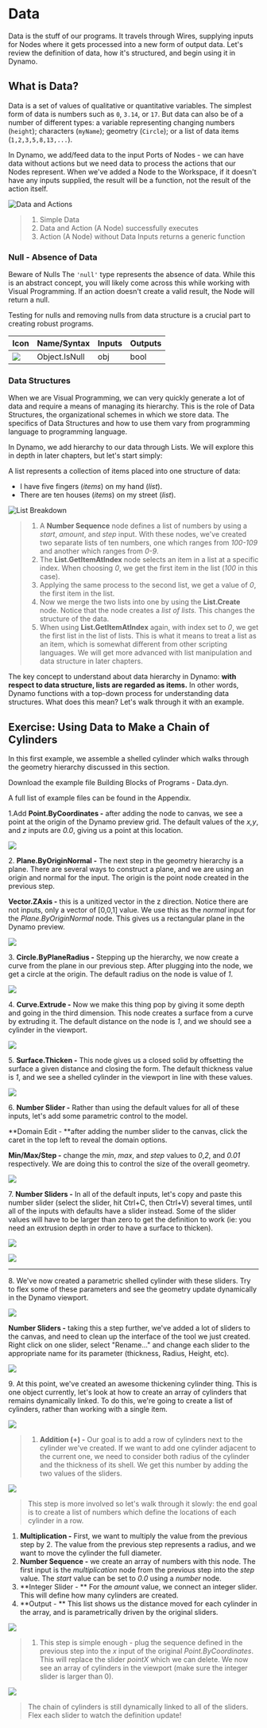 # Data

Data is the stuff of our programs. It travels through Wires, supplying inputs for Nodes where it gets processed into a new form of output data. Let's review the definition of data, how it's structured, and begin using it in Dynamo.

## What is Data?&#x20;

Data is a set of values of qualitative or quantitative variables. The simplest form of data is numbers such as `0`, `3.14`, or `17`. But data can also be of a number of different types: a variable representing changing numbers (`height`); characters (`myName`); geometry (`Circle`); or a list of data items (`1,2,3,5,8,13,...`).&#x20;

In Dynamo, we add/feed data to the input Ports of Nodes - we can have data without actions but we need data to process the actions that our Nodes represent. When we've added a Node to the Workspace, if it doesn't have any inputs supplied, the result will be a function, not the result of the action itself.

![Data and Actions](<../../.gitbook/assets/data - what is data.jpg>)

> 1. Simple Data
> 2. Data and Action (A Node) successfully executes
> 3. Action (A Node) without Data Inputs returns a generic function

### Null - Absence of Data

Beware of Nulls The `'null'` type represents the absence of data. While this is an abstract concept, you will likely come across this while working with Visual Programming. If an action doesn't create a valid result, the Node will return a null.&#x20;

Testing for nulls and removing nulls from data structure is a crucial part to creating robust programs.

| Icon                                                  | Name/Syntax   | Inputs | Outputs |
| ----------------------------------------------------- | ------------- | ------ | ------- |
| ![](<../../.gitbook/assets/data - object IsNull.jpg>) | Object.IsNull | obj    | bool    |

### Data Structures&#x20;

When we are Visual Programming, we can very quickly generate a lot of data and require a means of managing its hierarchy. This is the role of Data Structures, the organizational schemes in which we store data. The specifics of Data Structures and how to use them vary from programming language to programming language.&#x20;

In Dynamo, we add hierarchy to our data through Lists. We will explore this in depth in later chapters, but let's start simply:

A list represents a collection of items placed into one structure of data:

* I have five fingers (_items_) on my hand (_list_).
* There are ten houses (_items_) on my street (_list_).

![List Breakdown](<../../.gitbook/assets/data - data structures.jpg>)

> 1. A **Number Sequence** node defines a list of numbers by using a _start_, _amount_, and _step_ input. With these nodes, we've created two separate lists of ten numbers, one which ranges from _100-109_ and another which ranges from _0-9_.
> 2. The **List.GetItemAtIndex** node selects an item in a list at a specific index. When choosing _0_, we get the first item in the list (_100_ in this case).
> 3. Applying the same process to the second list, we get a value of _0_, the first item in the list.
> 4. Now we merge the two lists into one by using the **List.Create** node. Notice that the node creates a _list of lists._ This changes the structure of the data.
> 5. When using **List.GetItemAtIndex** again, with index set to _0_, we get the first list in the list of lists. This is what it means to treat a list as an item, which is somewhat different from other scripting languages. We will get more advanced with list manipulation and data structure in later chapters.

The key concept to understand about data hierarchy in Dynamo: **with respect to data structure, lists are regarded as items.** In other words, Dynamo functions with a top-down process for understanding data structures. What does this mean? Let's walk through it with an example.

## Exercise: Using Data to Make a Chain of Cylinders

In this first example, we assemble a shelled cylinder which walks through the geometry hierarchy discussed in this section.

Download the example file Building Blocks of Programs - Data.dyn.&#x20;

A full list of example files can be found in the Appendix.

1.Add **Point.ByCoordinates -** after adding the node to canvas, we see a point at the origin of the Dynamo preview grid. The default values of the _x,y_, and _z_ inputs are _0.0_, giving us a point at this location.

![](<../../.gitbook/assets/data - exercise step 1.jpg>)

2\. **Plane.ByOriginNormal -** The next step in the geometry hierarchy is a plane. There are several ways to construct a plane, and we are using an origin and normal for the input. The origin is the point node created in the previous step.&#x20;

**Vector.ZAxis -** this is a unitized vector in the z direction. Notice there are not inputs, only a vector of \[0,0,1] value. We use this as the _normal_ input for the _Plane.ByOriginNormal_ node. This gives us a rectangular plane in the Dynamo preview.

![](<../../.gitbook/assets/data - exercise step 2.jpg>)

3\. **Circle.ByPlaneRadius -** Stepping up the hierarchy, we now create a curve from the plane in our previous step. After plugging into the node, we get a circle at the origin. The default radius on the node is value of _1_.

![](<../../.gitbook/assets/data - exercise step 3.jpg>)

4\. **Curve.Extrude -** Now we make this thing pop by giving it some depth and going in the third dimension. This node creates a surface from a curve by extruding it. The default distance on the node is _1_, and we should see a cylinder in the viewport.

![](<../../.gitbook/assets/data - exercise step 4.jpg>)

5\. **Surface.Thicken -** This node gives us a closed solid by offsetting the surface a given distance and closing the form. The default thickness value is _1_, and we see a shelled cylinder in the viewport in line with these values.

![](<../../.gitbook/assets/data - exercise step 5.jpg>)

6\. **Number Slider -** Rather than using the default values for all of these inputs, let's add some parametric control to the model.

\*\*Domain Edit - \*\*after adding the number slider to the canvas, click the caret in the top left to reveal the domain options.

**Min/Max/Step -** change the _min_, _max_, and _step_ values to _0_,_2_, and _0.01_ respectively. We are doing this to control the size of the overall geometry.

![](<../../.gitbook/assets/data - exercise step 6.gif>)

7\. **Number Sliders -** In all of the default inputs, let's copy and paste this number slider (select the slider, hit Ctrl+C, then Ctrl+V) several times, until all of the inputs with defaults have a slider instead. Some of the slider values will have to be larger than zero to get the definition to work (ie: you need an extrusion depth in order to have a surface to thicken).

![](<../../.gitbook/assets/data - exercise step 7a.gif>)

![](<../../.gitbook/assets/data - exercise step 7b.gif>)

****

8\. We've now created a parametric shelled cylinder with these sliders. Try to flex some of these parameters and see the geometry update dynamically in the Dynamo viewport.

![](<../../.gitbook/assets/data - exercise step 8a.gif>)

**Number Sliders -** taking this a step further, we've added a lot of sliders to the canvas, and need to clean up the interface of the tool we just created. Right click on one slider, select "Rename..." and change each slider to the appropriate name for its parameter (thickness, Radius, Height, etc).

![](<../../.gitbook/assets/data - exercise step 8b step.jpg>)



9\. At this point, we've created an awesome thickening cylinder thing. This is one object currently, let's look at how to create an array of cylinders that remains dynamically linked. To do this, we're going to create a list of cylinders, rather than working with a single item.

![](../../.gitbook/assets/9.png)

> 1. **Addition (+) -** Our goal is to add a row of cylinders next to the cylinder we've created. If we want to add one cylinder adjacent to the current one, we need to consider both radius of the cylinder and the thickness of its shell. We get this number by adding the two values of the sliders.

![](<../../.gitbook/assets/10 (1).png>)

> This step is more involved so let's walk through it slowly: the end goal is to create a list of numbers which define the locations of each cylinder in a row.

1. **Multiplication -** First, we want to multiply the value from the previous step by 2. The value from the previous step represents a radius, and we want to move the cylinder the full diameter.
2. **Number Sequence -** we create an array of numbers with this node. The first input is the _multiplication_ node from the previous step into the _step_ value. The _start_ value can be set to _0.0_ using a _number_ node.
3. \*\*Integer Slider - \*\* For the _amount_ value, we connect an integer slider. This will define how many cylinders are created.
4. \*\*Output - \*\* This list shows us the distance moved for each cylinder in the array, and is parametrically driven by the original sliders.

![](<../../.gitbook/assets/11 (1).png>)

> 1. This step is simple enough - plug the sequence defined in the previous step into the _x_ input of the original _Point.ByCoordinates_. This will replace the slider _pointX_ which we can delete. We now see an array of cylinders in the viewport (make sure the integer slider is larger than 0).

![](../../.gitbook/assets/12.png)

> The chain of cylinders is still dynamically linked to all of the sliders. Flex each slider to watch the definition update!
